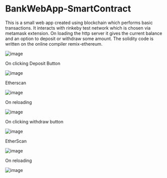 # BankWebApp-SmartContract
This is a small web app created using blockchain which performs basic transactions.
It interacts with rinkeby test network which is chosen via metamask extension.
On loading the http server it gives the current balance and an option to deposit or withdraw some amount.
The solidity code is written on the online compiler remix-ethereum.

![image](https://user-images.githubusercontent.com/54212786/81948607-894e8b00-961f-11ea-8da3-e353b1120a89.png)

On clicking Deposit Button

![image](https://user-images.githubusercontent.com/54212786/81948872-d4689e00-961f-11ea-8dd6-e0987cbeb896.png)

Etherscan

![image](https://user-images.githubusercontent.com/54212786/81949189-30332700-9620-11ea-8ae3-47bb3b31179d.png)

On reloading

![image](https://user-images.githubusercontent.com/54212786/81949997-10503300-9621-11ea-9b9d-888a6b9bd841.png)

On clicking withdraw button

![image](https://user-images.githubusercontent.com/54212786/81950279-5dcca000-9621-11ea-8061-883c4ad4a884.png)

EtherScan

![image](https://user-images.githubusercontent.com/54212786/81950646-d4699d80-9621-11ea-915e-eb60dcf76248.png)

On reloading

![image](https://user-images.githubusercontent.com/54212786/81950763-024ee200-9622-11ea-941c-f317a2109edc.png)



